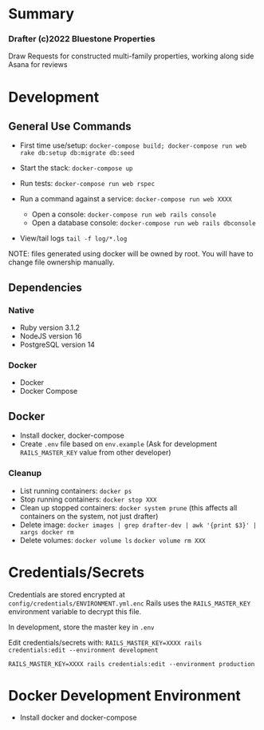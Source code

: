 # Summary

### Drafter (c)2022 Bluestone Properties

Draw Requests for constructed multi-family properties, working along side Asana for reviews

# Development 

## General Use Commands

* First time use/setup: `docker-compose build; docker-compose run web rake db:setup db:migrate db:seed`

* Start the stack: `docker-compose up`
* Run tests: `docker-compose run web rspec`
* Run a command against a service: `docker-compose run web XXXX`
  * Open a console: `docker-compose run web rails console`
  * Open a database console: `docker-compose run web rails dbconsole`
* View/tail logs `tail -f log/*.log`

NOTE: files generated using docker will be owned by root. You will have to change file ownership manually.

## Dependencies

### Native

* Ruby version 3.1.2
* NodeJS version 16
* PostgreSQL version 14

### Docker

* Docker
* Docker Compose

## Docker

* Install docker, docker-compose
* Create `.env` file based on `env.example` (Ask for development `RAILS_MASTER_KEY` value from other developer)

### Cleanup

* List running containers: `docker ps`
* Stop running containers: `docker stop XXX`
* Clean up stopped containers: `docker system prune` (this affects all containers on the system, not just drafter)
* Delete image: `docker images | grep drafter-dev | awk '{print $3}' | xargs docker rm`
* Delete volumes: `docker volume ls` `docker volume rm XXX`

# Credentials/Secrets

Credentials are stored encrypted at `config/credentials/ENVIRONMENT.yml.enc`
Rails uses the `RAILS_MASTER_KEY` environment variable to decrypt this file.

In development, store the master key in `.env`

Edit credentials/secrets with:
`RAILS_MASTER_KEY=XXXX rails credentials:edit --environment development`

`RAILS_MASTER_KEY=XXXX rails credentials:edit --environment production`

# Docker Development Environment

* Install docker and docker-compose


